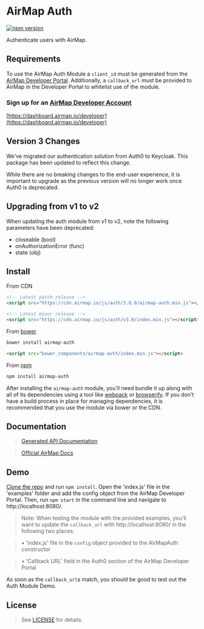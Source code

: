 # AirMap Auth

[![npm version](https://badge.fury.io/js/airmap-auth.svg)](https://badge.fury.io/js/airmap-auth)

Authenticate users with AirMap.

## Requirements

To use the AirMap Auth Module a `client_id` must be generated from the [AirMap Developer Portal](https://dashboard.airmap.io/developer). Additionally, a `callback_url` must be provided to AirMap in the Developer Portal to whitelist use of the module.

### Sign up for an [AirMap Developer Account](https://dashboard.airmap.io/developer/)
[https://dashboard.airmap.io/developer](https://dashboard.airmap.io/developer)

## Version 3 Changes

We've migrated our authentication solution from Auth0 to Keycloak. This package has been updated to reflect this change. 

While there are no breaking changes to the end-user experience, it is important to upgrade as the previous version will no longer work once Auth0 is deprecated. 

## Upgrading from v1 to v2

When updating the auth module from v1 to v2, note the following parameters have been deprecated:
* closeable (bool)
* onAuthorizationError (func)
* state (obj)

## Install

From CDN

```html
<!-- Latest patch release -->
<script src="https://cdn.airmap.io/js/auth/3.0.0/airmap-auth.min.js"></script>

<!-- Latest minor release -->
<script src="https://cdn.airmap.io/js/auth/v3.0/index.min.js"></script>
```

From [bower](http://bower.io)

```sh
bower install airmap-auth
```

```html
<script src="bower_components/airmap-auth/index.min.js"></script>
```

From [npm](https://npmjs.org)

```sh
npm install airmap-auth
```

After installing the `airmap-auth` module, you'll need bundle it up along with all of its dependencies using a tool like [webpack](https://webpack.github.io/) or [browserify](https://browserify.org). If you don't have a build process in place for managing dependencies, it is recommended that you use the module via bower or the CDN.

## Documentation

> [Generated API Documentation](API.md)

> [Official AirMap Docs](https://developers.airmap.com)

## Demo

[Clone the repo](https://github.com/airmap/js-auth) and run `npm install`. Open the 'index.js' file in the 'examples' folder and add the config object from the AirMap Developer Portal. Then, run `npm start` in the command line and navigate to http://localhost:8080/.

> Note: When testing the module with the provided examples, you'll want to update the `callback_url` with http://localhost:8080/ in the following two places:

>• 'index.js' file in the `config` object provided to the AirMapAuth constructor

>• 'Callback URL' field in the Auth0 section of the AirMap Developer Portal

As soon as the `callback_url`s match, you should be good to test out the Auth Module Demo.

## License

> See [LICENSE](LICENSE.md) for details.
